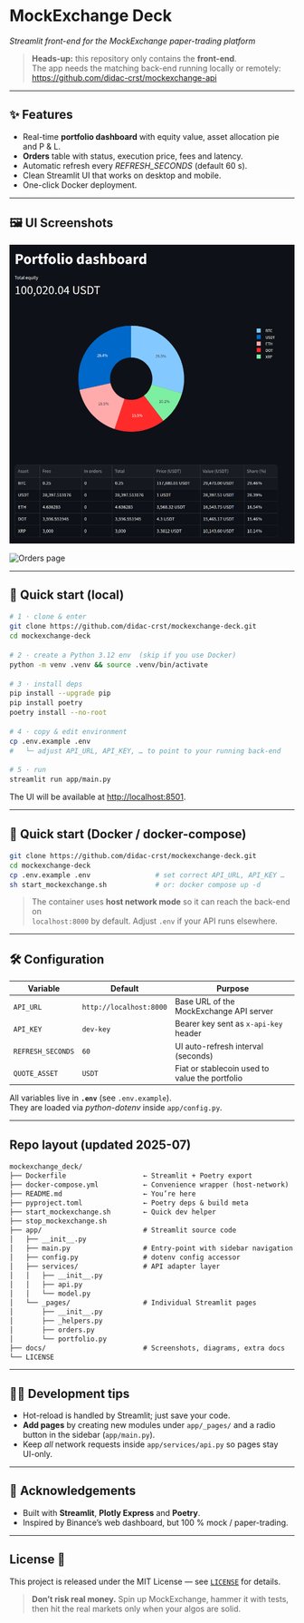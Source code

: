# MockExchange Deck  
*Streamlit front-end for the MockExchange paper-trading platform*

> **Heads-up:** this repository only contains the **front-end**.  
> The app needs the matching back-end running locally or remotely:  
> <https://github.com/didac-crst/mockexchange-api>

---

## ✨ Features  

*   Real-time **portfolio dashboard** with equity value, asset allocation pie and P & L.  
*   **Orders** table with status, execution price, fees and latency.  
*   Automatic refresh every *REFRESH_SECONDS* (default 60 s).  
*   Clean Streamlit UI that works on desktop and mobile.  
*   One-click Docker deployment.

---

## 🖼️ UI Screenshots 

![Portfolio dashboard](./docs/img/portfolio_page.png)

![Orders page](./docs/orders_page.png)

---

## 🚀 Quick start (local)

```bash
# 1 · clone & enter
git clone https://github.com/didac-crst/mockexchange-deck.git
cd mockexchange-deck

# 2 · create a Python 3.12 env  (skip if you use Docker)
python -m venv .venv && source .venv/bin/activate

# 3 · install deps
pip install --upgrade pip
pip install poetry
poetry install --no-root

# 4 · copy & edit environment
cp .env.example .env
#   └─ adjust API_URL, API_KEY, … to point to your running back-end

# 5 · run
streamlit run app/main.py
```

The UI will be available at <http://localhost:8501>.

---

## 🐳 Quick start (Docker / docker-compose)

```bash
git clone https://github.com/didac-crst/mockexchange-deck.git
cd mockexchange-deck
cp .env.example .env                # set correct API_URL, API_KEY …
sh start_mockexchange.sh            # or: docker compose up -d
```

> The container uses **host network mode** so it can reach the back-end on  
> `localhost:8000` by default. Adjust `.env` if your API runs elsewhere.

---

## 🛠️ Configuration  

| Variable        | Default           | Purpose                                          |
|-----------------|-------------------|--------------------------------------------------|
| `API_URL`       | `http://localhost:8000` | Base URL of the MockExchange API server |
| `API_KEY`       | `dev-key`         | Bearer key sent as `x-api-key` header            |
| `REFRESH_SECONDS` | `60`            | UI auto-refresh interval (seconds)               |
| `QUOTE_ASSET`   | `USDT`            | Fiat or stablecoin used to value the portfolio   |

All variables live in **`.env`** (see `.env.example`).  
They are loaded via *python-dotenv* inside `app/config.py`.

---

## Repo layout (updated 2025-07)  

```text
mockexchange_deck/
├── Dockerfile                   ← Streamlit + Poetry export 
├── docker-compose.yml           ← Convenience wrapper (host‑network)
├── README.md                    ← You’re here
├── pyproject.toml               ← Poetry deps & build meta
├── start_mockexchange.sh        ← Quick dev helper
├── stop_mockexchange.sh
├── app/                         # Streamlit source code
│   ├── __init__.py              
│   ├── main.py                  # Entry‑point with sidebar navigation
│   ├── config.py                # dotenv config accessor
│   ├── services/                # API adapter layer
│   │   ├── __init__.py
│   │   ├── api.py
│   │   └── model.py
│   └── _pages/                  # Individual Streamlit pages
│       ├── __init__.py
│       ├── _helpers.py
│       ├── orders.py
│       └── portfolio.py
├── docs/                        # Screenshots, diagrams, extra docs
└── LICENSE
```

---

## 🧑‍💻 Development tips  

*   Hot-reload is handled by Streamlit; just save your code.  
*   **Add pages** by creating new modules under `app/_pages/` and a radio  
    button in the sidebar (`app/main.py`).  
*   Keep *all* network requests inside `app/services/api.py` so pages stay  
    UI-only.

---

## 🙏 Acknowledgements  

*   Built with **Streamlit**, **Plotly Express** and **Poetry**.  
*   Inspired by Binance’s web dashboard, but 100 % mock / paper-trading.

---  

## License 🪪  

This project is released under the MIT License — see [`LICENSE`](LICENSE) for details.  

> **Don’t risk real money.**  Spin up MockExchange, hammer it with tests, then hit the real markets only when your algos are solid.